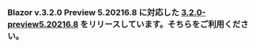 ### Blazor v.3.2.0 Preview 5.20216.8 に対応した [3.2.0-preview5.20216.8](https://github.com/jsakamoto/self-learning-materials-for-blazor-jp/releases/tag/doc%2F3.2.0-preview5.20216.8) をリリースしています。そちらをご利用ください。